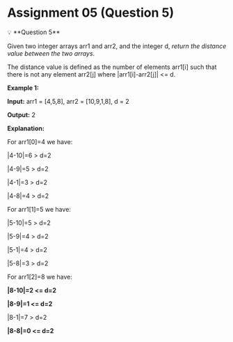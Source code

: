 # Assignment 05 (Question 5)

<aside>
💡 **Question 5**

Given two integer arrays arr1 and arr2, and the integer d, *return the distance value between the two arrays*.

The distance value is defined as the number of elements arr1[i] such that there is not any element arr2[j] where |arr1[i]-arr2[j]| <= d.

**Example 1:**

**Input:** arr1 = [4,5,8], arr2 = [10,9,1,8], d = 2

**Output:** 2

**Explanation:**

For arr1[0]=4 we have:

|4-10|=6 > d=2

|4-9|=5 > d=2

|4-1|=3 > d=2

|4-8|=4 > d=2

For arr1[1]=5 we have:

|5-10|=5 > d=2

|5-9|=4 > d=2

|5-1|=4 > d=2

|5-8|=3 > d=2

For arr1[2]=8 we have:

**|8-10|=2 <= d=2**

**|8-9|=1 <= d=2**

|8-1|=7 > d=2

**|8-8|=0 <= d=2**

</aside>
